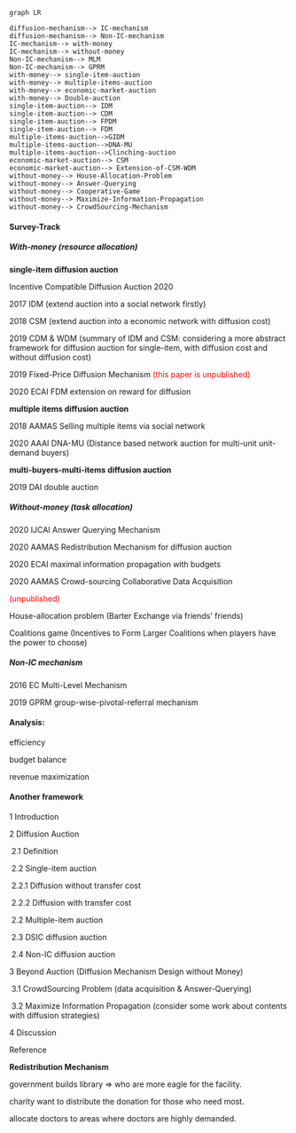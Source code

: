 ```mermaid
graph LR

diffusion-mechanism--> IC-mechanism
diffusion-mechanism--> Non-IC-mechanism
IC-mechanism--> with-money
IC-mechanism--> without-money
Non-IC-mechanism--> MLM
Non-IC-mechanism--> GPRM
with-money--> single-item-auction
with-money--> multiple-items-auction
with-money--> economic-market-auction
with-money--> Double-auction
single-item-auction--> IDM
single-item-auction--> CDM
single-item-auction--> FPDM
single-item-auction--> FDM
multiple-items-auction-->GIDM
multiple-items-auction-->DNA-MU
multiple-items-auction-->Clinching-auction
economic-market-auction--> CSM
economic-market-auction--> Extension-of-CSM-WDM
without-money--> House-Allocation-Problem
without-money--> Answer-Querying
without-money--> Cooperative-Game
without-money--> Maximize-Information-Propagation
without-money--> CrowdSourcing-Mechanism
```

#### Survey-Track

##### With-money (resource allocation)

**single-item diffusion auction**

Incentive Compatible Diffusion Auction 2020

2017 IDM (extend auction into a social network firstly)

2018 CSM (extend auction into a economic network with diffusion cost)

2019 CDM & WDM (summary of IDM and CSM: considering a more abstract framework for diffusion auction for single-item, with diffusion cost and without diffusion cost)

2019 Fixed-Price Diffusion Mechanism <font color=red>(this paper is unpublished)</font>

2020 ECAI FDM extension on reward for diffusion 



**multiple items diffusion auction**

2018 AAMAS Selling multiple items via social network

2020 AAAI DNA-MU (Distance based network auction for multi-unit unit-demand buyers)



**multi-buyers-multi-items diffusion auction**

2019 DAI double auction



##### Without-money (task allocation)

2020 IJCAI Answer Querying Mechanism

2020 AAMAS Redistribution Mechanism for diffusion auction		

2020 ECAI maximal information propagation with budgets

2020 AAMAS Crowd-sourcing Collaborative Data Acquisition 

<font color=red>(unpublished)</font>

House-allocation problem (Barter Exchange via friends' friends)

Coalitions game (Incentives to Form Larger Coalitions when players have the power to choose)



##### Non-IC mechanism

2016 EC Multi-Level Mechanism

2019 GPRM group-wise-pivotal-referral mechanism



#### Analysis:

efficiency 

budget balance

revenue maximization



#### Another framework

1 Introduction

2 Diffusion Auction 

​	2.1 Definition

​	2.2 Single-item auction

​		2.2.1 Diffusion without transfer cost

​		2.2.2 Diffusion with transfer cost

​	2.2 Multiple-item auction

​	2.3 DSIC diffusion auction

​	2.4 Non-IC diffusion auction

3 Beyond Auction (Diffusion Mechanism Design without Money)

​	3.1 CrowdSourcing Problem (data acquisition & Answer-Querying)

​	3.2 Maximize Information Propagation (consider some work about contents with diffusion strategies)

4 Discussion

Reference 

**Redistribution Mechanism**

government builds library $\Rightarrow$ who are more eagle for the facility.

charity want to distribute the donation for those who need most.

allocate doctors to areas where doctors are highly demanded.

